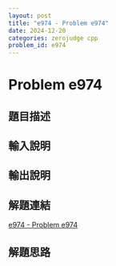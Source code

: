 ```yaml
---
layout: post
title: "e974 - Problem e974"
date: 2024-12-20
categories: zerojudge cpp
problem_id: e974
---
```


# Problem e974

## 題目描述



## 輸入說明



## 輸出說明



## 解題連結

[e974 - Problem e974](https://zerojudge.tw/ShowProblem?problemid=e974)

## 解題思路

